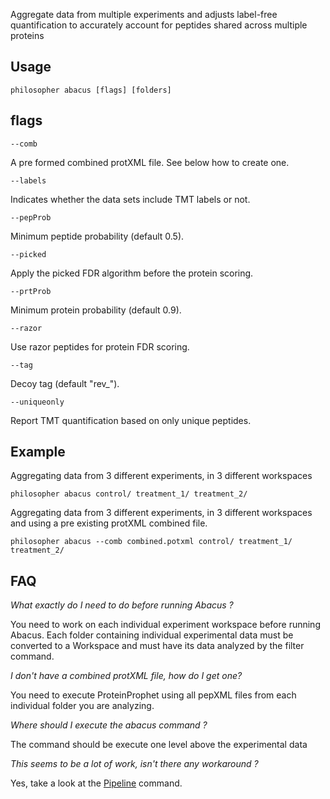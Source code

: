 Aggregate data from multiple experiments and adjusts label-free quantification to accurately account for peptides shared across multiple proteins


## Usage

`philosopher abacus [flags] [folders]`


## flags

`--comb`

A pre formed combined protXML file. See below how to create one.

`--labels`

Indicates whether the data sets include TMT labels or not.

`--pepProb`

Minimum peptide probability (default 0.5).

`--picked`

Apply the picked FDR algorithm before the protein scoring.

`--prtProb`

Minimum protein probability (default 0.9).

`--razor`

Use razor peptides for protein FDR scoring.

`--tag`

Decoy tag (default "rev_").

`--uniqueonly`

Report TMT quantification based on only unique peptides.


## Example

Aggregating data from 3 different experiments, in 3 different workspaces

`philosopher abacus control/ treatment_1/ treatment_2/`

Aggregating data from 3 different experiments, in 3 different workspaces and using a pre existing protXML combined file.

`philosopher abacus --comb combined.potxml control/ treatment_1/ treatment_2/`


## FAQ

_What exactly do I need to do before running Abacus ?_

You need to work on each individual experiment workspace before running Abacus. Each folder containing individual experimental data must be converted to a Workspace and must have its data analyzed by the filter command.

_I don't have a combined protXML file, how do I get one?_

You need to execute ProteinProphet using all pepXML files from each individual folder you are analyzing.

_Where should I execute the abacus command ?_

The command should be execute one level above the experimental data

_This seems to be a lot of work, isn't there any workaround ?_

Yes, take a look at the [Pipeline](pipeline.md) command.
